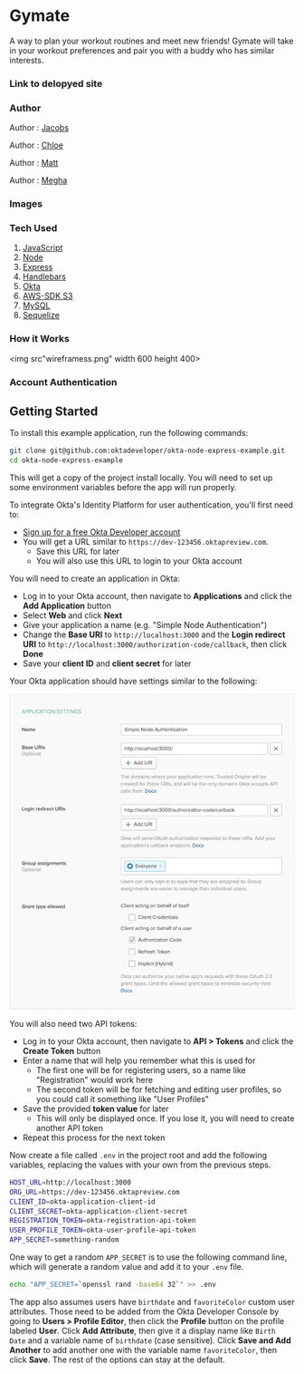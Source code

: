 # Gymate

A way to plan your workout routines and meet new friends! Gymate will take in your workout preferences and pair you with a buddy who has similar interests. 

### Link to delopyed site



### Author

Author : [Jacobs](https://github.com/gljacobs)

Author : [Chloe](https://github.com/chloezhouny)

Author : [Matt](https://github.com/matkuh)

Author : [Megha](https://github.com/meghabprasad)

### Images

### Tech Used

1. [JavaScript](https://www.javascript.com/)
2. [Node](https://nodejs.org/en/)
3. [Express](https://expressjs.com/)
4. [Handlebars](https://www.npmjs.com/package/handlebars)
5. [Okta](https://www.okta.com/)
6. [AWS-SDK S3](https://aws.amazon.com/sdk-for-node-js/)
7. [MySQL](https://www.mysql.com/)
8. [Sequelize](http://docs.sequelizejs.com/)

### How it Works

<img src"wireframess.png" width 600 height 400>

### Account Authentication

## Getting Started

To install this example application, run the following commands:

```bash
git clone git@github.com:oktadeveloper/okta-node-express-example.git
cd okta-node-express-example
```

This will get a copy of the project install locally. You will need to set up some environment variables before the app will run properly.

To integrate Okta's Identity Platform for user authentication, you'll first need to:

* [Sign up for a free Okta Developer account](https://www.okta.com/developer/signup/)
* You will get a URL similar to `https://dev-123456.oktapreview.com`.
  * Save this URL for later
  * You will also use this URL to login to your Okta account

You will need to create an application in Okta:

* Log in to your Okta account, then navigate to **Applications** and click the **Add Application** button
* Select **Web** and click **Next**
* Give your application a name (e.g. "Simple Node Authentication")
* Change the **Base URI** to `http://localhost:3000` and the **Login redirect URI** to `http://localhost:3000/authorization-code/callback`, then click **Done**
* Save your **client ID** and **client secret** for later

Your Okta application should have settings similar to the following:

![Okta Application Settings](images/okta-app-settings.png)

You will also need two API tokens:

* Log in to your Okta account, then navigate to **API > Tokens** and click the **Create Token** button
* Enter a name that will help you remember what this is used for
  * The first one will be for registering users, so a name like "Registration" would work here
  * The second token will be for fetching and editing user profiles, so you could call it something like "User Profiles"
* Save the provided **token value** for later
  * This will only be displayed once. If you lose it, you will need to create another API token
* Repeat this process for the next token

Now create a file called `.env` in the project root and add the following variables, replacing the values with your own from the previous steps.

```bash
HOST_URL=http://localhost:3000
ORG_URL=https://dev-123456.oktapreview.com
CLIENT_ID=okta-application-client-id
CLIENT_SECRET=okta-application-client-secret
REGISTRATION_TOKEN=okta-registration-api-token
USER_PROFILE_TOKEN=okta-user-profile-api-token
APP_SECRET=something-random
```

One way to get a random `APP_SECRET` is to use the following command line, which will generate a random value and add it to your `.env` file.

```bash
echo "APP_SECRET=`openssl rand -base64 32`" >> .env
```

The app also assumes users have `birthdate` and `favoriteColor` custom user attributes. Those need to be added from the Okta Developer Console by going to **Users > Profile Editor**, then click the **Profile** button on the profile labeled **User**. Click **Add Attribute**, then give it a display name like `Birth Date` and a variable name of `birthdate` (case sensitive). Click **Save and Add Another** to add another one with the variable name `favoriteColor`, then click **Save**. The rest of the options can stay at the default.

